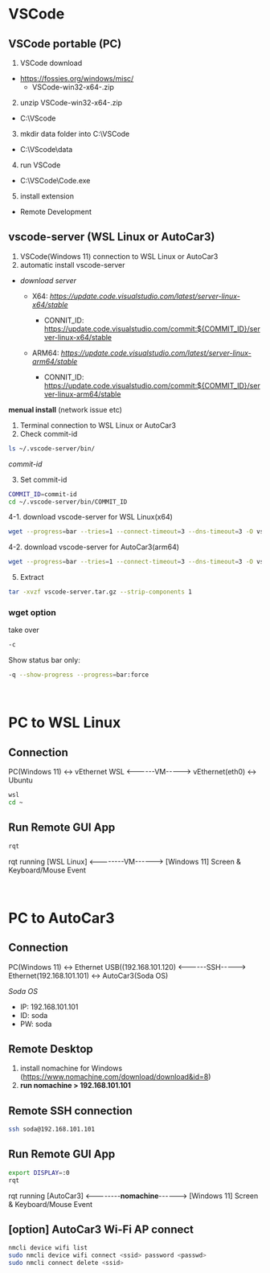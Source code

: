 # VSCode 

## VSCode portable (PC)

1. VSCode download
- https://fossies.org/windows/misc/ 
  - VSCode-win32-x64-<version>.zip

2. unzip VSCode-win32-x64-<version>.zip 
- C:\VScode

3. mkdir data folder into C:\VSCode
- C:\VScode\data

4. run VSCode
- C:\VSCode\Code.exe

5. install extension
  - Remote Development

## vscode-server (WSL Linux or AutoCar3)
1. VSCode(Windows 11) connection to WSL Linux or AutoCar3  
2. automatic install vscode-server  
- *download server*
  - X64: *https://update.code.visualstudio.com/latest/server-linux-x64/stable*
    - CONNIT_ID: https://update.code.visualstudio.com/commit:${COMMIT_ID}/server-linux-x64/stable

  - ARM64: *https://update.code.visualstudio.com/latest/server-linux-arm64/stable*  
    - CONNIT_ID: https://update.code.visualstudio.com/commit:${COMMIT_ID}/server-linux-arm64/stable
  
**menual install** (network issue etc)  
1. Terminal connection to WSL Linux or AutoCar3 
2. Check commit-id
```sh
ls ~/.vscode-server/bin/
```
*commit-id*

3. Set commit-id
```sh
COMMIT_ID=commit-id
cd ~/.vscode-server/bin/COMMIT_ID
```

4-1. download vscode-server for WSL Linux(x64)
```sh
wget --progress=bar --tries=1 --connect-timeout=3 --dns-timeout=3 -O vscode-server.tar.gz https://update.code.visualstudio.com/commit:${COMMIT_ID}/server-linux-x64/stable
```

4-2. download vscode-server for AutoCar3(arm64)
```sh
wget --progress=bar --tries=1 --connect-timeout=3 --dns-timeout=3 -O vscode-server.tar.gz https://update.code.visualstudio.com/commit:${COMMIT_ID}/server-linux-arm64/stable
```

5. Extract
```sh
tar -xvzf vscode-server.tar.gz --strip-components 1
```

### wget option
take over
```sh
-c
```
Show status bar only: 
```sh
-q --show-progress --progress=bar:force
```
  
<br/>

# PC to WSL Linux

## Connection
PC(Windows 11) <-> vEthernet WSL <------VM-----> vEthernet(eth0) <-> Ubuntu

```sh
wsl
cd ~
```

## Run Remote GUI App
```sh
rqt
```

rqt running [WSL Linux] <--------VM------> [Windows 11] Screen & Keyboard/Mouse Event

<br/>  

# PC to AutoCar3

## Connection
PC(Windows 11) <-> Ethernet USB((192.168.101.120) <------SSH-----> Ethernet(192.168.101.101) <-> AutoCar3(Soda OS)

*Soda OS*
- IP: 192.168.101.101
- ID: soda
- PW: soda

## Remote Desktop
1. install nomachine for Windows (https://www.nomachine.com/download/download&id=8)  
2. **run nomachine > 192.168.101.101**


## Remote SSH connection 

```sh
ssh soda@192.168.101.101
```

## Run Remote GUI App
```sh
export DISPLAY=:0
rqt
```

rqt running [AutoCar3] <--------**nomachine**------> [Windows 11] Screen & Keyboard/Mouse Event

## [option] AutoCar3 Wi-Fi AP connect
```sh
nmcli device wifi list
sudo nmcli device wifi connect <ssid> password <passwd>
sudo nmcli connect delete <ssid>
```
